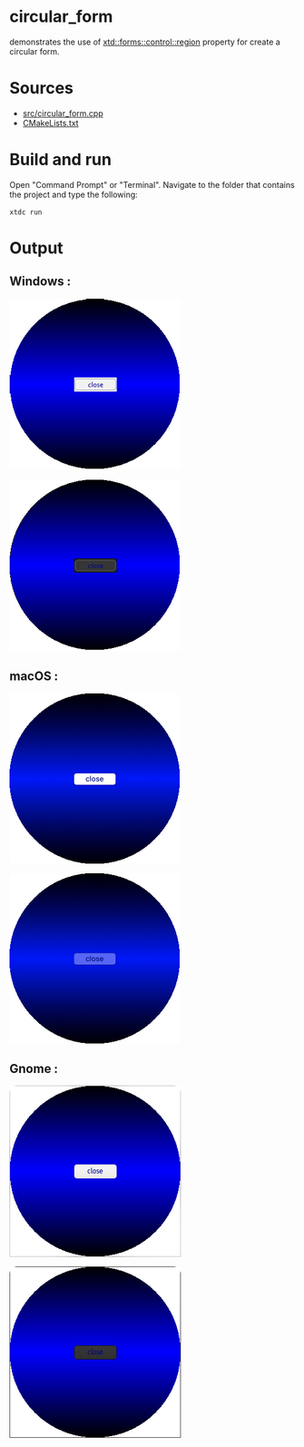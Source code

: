 # circular_form

demonstrates the use of [xtd::forms::control::region](https://gammasoft71.github.io/xtd/reference_guides/latest/classxtd_1_1forms_1_1control.html#ad87086e004f60985be7fa8d6eb1f8527) property for create a circular form.

# Sources

* [src/circular_form.cpp](src/circular_form.cpp)
* [CMakeLists.txt](CMakeLists.txt)

# Build and run

Open "Command Prompt" or "Terminal". Navigate to the folder that contains the project and type the following:

```shell
xtdc run
```

# Output

## Windows :

![Screenshot](../../../../docs/pictures/examples/circular_form_w.png)

![Screenshot](../../../../docs/pictures/examples/circular_form_wd.png)

## macOS :

![Screenshot](../../../../docs/pictures/examples/circular_form_m.png)

![Screenshot](../../../../docs/pictures/examples/circular_form_md.png)

## Gnome :

![Screenshot](../../../../docs/pictures/examples/circular_form_g.png)

![Screenshot](../../../../docs/pictures/examples/circular_form_gd.png)

